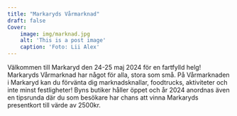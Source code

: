 ```yaml
---
title: "Markaryds Vårmarknad"
draft: false
Cover:
    image: img/marknad.jpg
    alt: 'This is a post image' 
    caption: 'Foto: Lii Alex'
---
```



Välkommen till Markaryd den 24-25 maj 2024 för en fartfylld helg! Markaryds Vårmarknad har något för alla, stora som små.
På Vårmarknaden i Markaryd kan du förvänta dig marknadsknallar, foodtrucks, aktiviteter och inte minst festligheter! Byns butiker håller öppet och år 2024 anordnas även en tipsrunda där du som besökare har chans att vinna Markaryds presentkort till värde av 2500kr. 

